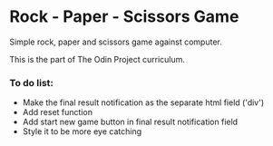 # Rock - Paper - Scissors Game

Simple rock, paper and scissors game against computer.

This is the part of The Odin Project curriculum.

### To do list:

- Make the final result notification as the separate html field ('div')
- Add reset function
- Add start new game button in final result notification field
- Style it to be more eye catching
